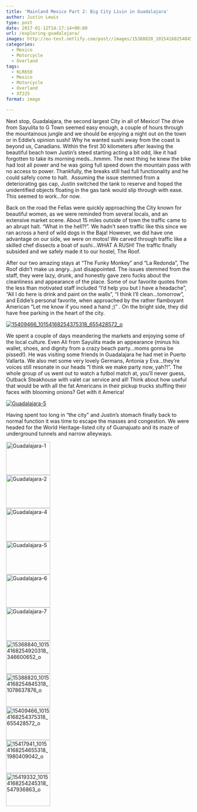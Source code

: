 ```yaml
---
title: 'Mainland Mexico Part 2: Big City Livin in Guadalajara'
author: Justin Lewis
type: post
date: 2017-01-12T14:17:14+00:00
url: /exploring-guadalajara/
images: http://eu-test.netlify.com/post//images/15388820_10154168254845318_1078637876_o.jpg
categories:
  - Mexico
  - Motorcycle
  - Overland
tags:
  - KLR650
  - Mexico
  - Motorcycle
  - Overland
  - XT225
format: image

---
```

Next stop, Guadalajara, the second largest City in all of Mexico! The drive from Sayulita to G Town seemed easy enough, a couple of hours through the mountainous jungle and we should be enjoying a night out on the town or in Eddie’s opinion sushi! Why he wanted sushi away from the coast is beyond us, Canadians. Within the first 30 kilometers after leaving the beautiful beach town Justin’s steed starting acting a bit odd, like it had forgotten to take its morning meds…hmmm. The next thing he knew the bike had lost all power and he was going full speed down the mountain pass with no access to power. Thankfully, the breaks still had full functionality and he could safely come to halt.  Assuming the issue stemmed from a deteriorating gas cap, Justin switched the tank to reserve and hoped the unidentified objects floating in the gas tank would slip through with ease. This seemed to work…for now.

<!--more-->

Back on the road the Fellas were quickly approaching the City known for beautiful women, as we were reminded from several locals, and an extensive market scene. About 15 miles outside of town the traffic came to an abrupt halt. “What in the hell?!”. We hadn’t seen traffic like this since we ran across a herd of wild dogs in the Baja! However, we did have one advantage on our side, we were on motos! We carved through traffic like a skilled chef dissects a boat of sushi…WHAT A RUSH! The traffic finally subsided and we safely made it to our hostel, The Roof.

After our two amazing stays at “The Funky Monkey” and “La Redonda”, The Roof didn’t make us angry…just disappointed. The issues stemmed from the staff, they were lazy, drunk, and honestly gave zero fucks about the cleanliness and appearance of the place. Some of our favorite quotes from the less than motivated staff included “I’d help you but I have a headache”, “All I do here is drink and paint on the walls”, “I think I’ll clean…tomorrow”, and Eddie’s personal favorite, when approached by the rather flamboyant American “Let me know if you need a hand ;)” . On the bright side, they did have free parking in the heart of the city.

<div class="ngg-gallery-singlepic-image " style="">
  <a href="http://www.elevationupgrade.com/wp-content/gallery/mainland-mexico-part-2/15409466_10154168254375318_655428572_o.jpg"
		     title=""
             data-src="http://www.elevationupgrade.com/wp-content/gallery/mainland-mexico-part-2/15409466_10154168254375318_655428572_o.jpg"
             data-thumbnail="http://www.elevationupgrade.com/wp-content/gallery/mainland-mexico-part-2/thumbs/thumbs_15409466_10154168254375318_655428572_o.jpg"
             data-image-id="549"
             data-title="15409466_10154168254375318_655428572_o"
             data-description=""
             target='_self'
             class="ngg-fancybox" rel="06a60ebd9c791e0d3f2a949e86552921"> <img class="ngg-singlepic"
             src="http://www.elevationupgrade.com/wp-content/gallery/mainland-mexico-part-2/dynamic/15409466_10154168254375318_655428572_o.jpg-nggid03549-ngg0dyn-0x0x100-00f0w010c010r110f110r010t010.jpg"
             alt="15409466_10154168254375318_655428572_o"
             title="15409466_10154168254375318_655428572_o"
 /> </a>
</div>

We spent a couple of days meandering the markets and enjoying some of the local culture. Even Ali from Sayulita made an appearance (minus his wallet, shoes, and dignity from a crazy beach party…moms gonna be pissed!). He was visiting some friends in Guadalajara he had met in Puerto Vallarta. We also met some very lovely Germans, Antonia y Eva…they’re voices still resonate in our heads “I think we make party now, yah?!”. The whole group of us went out to watch a futbol match at, you’ll never guess, Outback Steakhouse with valet car service and all! Think about how useful that would be with all the fat Americans in their pickup trucks stuffing their faces with blooming onions? Get with it America!

<div class="ngg-gallery-singlepic-image " style="">
  <a href="http://www.elevationupgrade.com/wp-content/gallery/mainland-mexico-part-2/Guadalajara-5.jpg"
		     title=""
             data-src="http://www.elevationupgrade.com/wp-content/gallery/mainland-mexico-part-2/Guadalajara-5.jpg"
             data-thumbnail="http://www.elevationupgrade.com/wp-content/gallery/mainland-mexico-part-2/thumbs/thumbs_Guadalajara-5.jpg"
             data-image-id="492"
             data-title="Guadalajara-5"
             data-description=""
             target='_self'
             class="ngg-fancybox" rel="4d3575395530d1a0818ca7a1f921d2f0"> <img class="ngg-singlepic"
             src="http://www.elevationupgrade.com/wp-content/gallery/mainland-mexico-part-2/dynamic/Guadalajara-5.jpg-nggid03492-ngg0dyn-0x0x100-00f0w010c010r110f110r010t010.jpg"
             alt="Guadalajara-5"
             title="Guadalajara-5"
 /> </a>
</div>

Having spent too long in “the city” and Justin’s stomach finally back to normal function it was time to escape the masses and congestion. We were headed for the World Heritage-listed city of Guanajuato and its maze of underground tunnels and narrow alleyways.

<div
	class="ngg-galleryoverview ngg-ajax-pagination-none"
	id="ngg-gallery-1715-1">
  <!-- Thumbnails -->
  
  <div id="ngg-image-0" class="ngg-gallery-thumbnail-box" >
    <div class="ngg-gallery-thumbnail">
      <a href="http://www.elevationupgrade.com/wp-content/gallery/mainland-mexico-part-2/Guadalajara-1.jpg"
               title=""
               data-src="http://www.elevationupgrade.com/wp-content/gallery/mainland-mexico-part-2/Guadalajara-1.jpg"
               data-thumbnail="http://www.elevationupgrade.com/wp-content/gallery/mainland-mexico-part-2/thumbs/thumbs_Guadalajara-1.jpg"
               data-image-id="486"
               data-title="Guadalajara-1"
               data-description=""
               data-image-slug="guadalajara-1-2"
               class="ngg-fancybox" rel="1715"> <img
                    title="Guadalajara-1"
                    alt="Guadalajara-1"
                    src="http://www.elevationupgrade.com/wp-content/gallery/mainland-mexico-part-2/thumbs/thumbs_Guadalajara-1.jpg"
                    width="120"
                    height="90"
                    style="max-width:100%;"
 /> </a>
    </div>
  </div>
  
  <div id="ngg-image-1" class="ngg-gallery-thumbnail-box" >
    <div class="ngg-gallery-thumbnail">
      <a href="http://www.elevationupgrade.com/wp-content/gallery/mainland-mexico-part-2/Guadalajara-2.jpg"
               title=""
               data-src="http://www.elevationupgrade.com/wp-content/gallery/mainland-mexico-part-2/Guadalajara-2.jpg"
               data-thumbnail="http://www.elevationupgrade.com/wp-content/gallery/mainland-mexico-part-2/thumbs/thumbs_Guadalajara-2.jpg"
               data-image-id="488"
               data-title="Guadalajara-2"
               data-description=""
               data-image-slug="guadalajara-2-2"
               class="ngg-fancybox" rel="1715"> <img
                    title="Guadalajara-2"
                    alt="Guadalajara-2"
                    src="http://www.elevationupgrade.com/wp-content/gallery/mainland-mexico-part-2/thumbs/thumbs_Guadalajara-2.jpg"
                    width="120"
                    height="90"
                    style="max-width:100%;"
 /> </a>
    </div>
  </div>
  
  <div id="ngg-image-2" class="ngg-gallery-thumbnail-box" >
    <div class="ngg-gallery-thumbnail">
      <a href="http://www.elevationupgrade.com/wp-content/gallery/mainland-mexico-part-2/Guadalajara-4.jpg"
               title=""
               data-src="http://www.elevationupgrade.com/wp-content/gallery/mainland-mexico-part-2/Guadalajara-4.jpg"
               data-thumbnail="http://www.elevationupgrade.com/wp-content/gallery/mainland-mexico-part-2/thumbs/thumbs_Guadalajara-4.jpg"
               data-image-id="490"
               data-title="Guadalajara-4"
               data-description=""
               data-image-slug="guadalajara-4-2"
               class="ngg-fancybox" rel="1715"> <img
                    title="Guadalajara-4"
                    alt="Guadalajara-4"
                    src="http://www.elevationupgrade.com/wp-content/gallery/mainland-mexico-part-2/thumbs/thumbs_Guadalajara-4.jpg"
                    width="120"
                    height="90"
                    style="max-width:100%;"
 /> </a>
    </div>
  </div>
  
  <div id="ngg-image-3" class="ngg-gallery-thumbnail-box" >
    <div class="ngg-gallery-thumbnail">
      <a href="http://www.elevationupgrade.com/wp-content/gallery/mainland-mexico-part-2/Guadalajara-5.jpg"
               title=""
               data-src="http://www.elevationupgrade.com/wp-content/gallery/mainland-mexico-part-2/Guadalajara-5.jpg"
               data-thumbnail="http://www.elevationupgrade.com/wp-content/gallery/mainland-mexico-part-2/thumbs/thumbs_Guadalajara-5.jpg"
               data-image-id="492"
               data-title="Guadalajara-5"
               data-description=""
               data-image-slug="guadalajara-5-2"
               class="ngg-fancybox" rel="1715"> <img
                    title="Guadalajara-5"
                    alt="Guadalajara-5"
                    src="http://www.elevationupgrade.com/wp-content/gallery/mainland-mexico-part-2/thumbs/thumbs_Guadalajara-5.jpg"
                    width="120"
                    height="90"
                    style="max-width:100%;"
 /> </a>
    </div>
  </div>
  
  <div id="ngg-image-4" class="ngg-gallery-thumbnail-box" >
    <div class="ngg-gallery-thumbnail">
      <a href="http://www.elevationupgrade.com/wp-content/gallery/mainland-mexico-part-2/Guadalajara-6.jpg"
               title=""
               data-src="http://www.elevationupgrade.com/wp-content/gallery/mainland-mexico-part-2/Guadalajara-6.jpg"
               data-thumbnail="http://www.elevationupgrade.com/wp-content/gallery/mainland-mexico-part-2/thumbs/thumbs_Guadalajara-6.jpg"
               data-image-id="494"
               data-title="Guadalajara-6"
               data-description=""
               data-image-slug="guadalajara-6-2"
               class="ngg-fancybox" rel="1715"> <img
                    title="Guadalajara-6"
                    alt="Guadalajara-6"
                    src="http://www.elevationupgrade.com/wp-content/gallery/mainland-mexico-part-2/thumbs/thumbs_Guadalajara-6.jpg"
                    width="120"
                    height="90"
                    style="max-width:100%;"
 /> </a>
    </div>
  </div>
  
  <div id="ngg-image-5" class="ngg-gallery-thumbnail-box" >
    <div class="ngg-gallery-thumbnail">
      <a href="http://www.elevationupgrade.com/wp-content/gallery/mainland-mexico-part-2/Guadalajara-7.jpg"
               title=""
               data-src="http://www.elevationupgrade.com/wp-content/gallery/mainland-mexico-part-2/Guadalajara-7.jpg"
               data-thumbnail="http://www.elevationupgrade.com/wp-content/gallery/mainland-mexico-part-2/thumbs/thumbs_Guadalajara-7.jpg"
               data-image-id="496"
               data-title="Guadalajara-7"
               data-description=""
               data-image-slug="guadalajara-7-2"
               class="ngg-fancybox" rel="1715"> <img
                    title="Guadalajara-7"
                    alt="Guadalajara-7"
                    src="http://www.elevationupgrade.com/wp-content/gallery/mainland-mexico-part-2/thumbs/thumbs_Guadalajara-7.jpg"
                    width="120"
                    height="90"
                    style="max-width:100%;"
 /> </a>
    </div>
  </div>
  
  <div id="ngg-image-6" class="ngg-gallery-thumbnail-box" >
    <div class="ngg-gallery-thumbnail">
      <a href="http://www.elevationupgrade.com/wp-content/gallery/mainland-mexico-part-2/15368840_10154168254920318_346600652_o.jpg"
               title=""
               data-src="http://www.elevationupgrade.com/wp-content/gallery/mainland-mexico-part-2/15368840_10154168254920318_346600652_o.jpg"
               data-thumbnail="http://www.elevationupgrade.com/wp-content/gallery/mainland-mexico-part-2/thumbs/thumbs_15368840_10154168254920318_346600652_o.jpg"
               data-image-id="547"
               data-title="15368840_10154168254920318_346600652_o"
               data-description=""
               data-image-slug="15368840_10154168254920318_346600652_o"
               class="ngg-fancybox" rel="1715"> <img
                    title="15368840_10154168254920318_346600652_o"
                    alt="15368840_10154168254920318_346600652_o"
                    src="http://www.elevationupgrade.com/wp-content/gallery/mainland-mexico-part-2/thumbs/thumbs_15368840_10154168254920318_346600652_o.jpg"
                    width="120"
                    height="90"
                    style="max-width:100%;"
 /> </a>
    </div>
  </div>
  
  <div id="ngg-image-7" class="ngg-gallery-thumbnail-box" >
    <div class="ngg-gallery-thumbnail">
      <a href="http://www.elevationupgrade.com/wp-content/gallery/mainland-mexico-part-2/15388820_10154168254845318_1078637876_o.jpg"
               title=""
               data-src="http://www.elevationupgrade.com/wp-content/gallery/mainland-mexico-part-2/15388820_10154168254845318_1078637876_o.jpg"
               data-thumbnail="http://www.elevationupgrade.com/wp-content/gallery/mainland-mexico-part-2/thumbs/thumbs_15388820_10154168254845318_1078637876_o.jpg"
               data-image-id="548"
               data-title="15388820_10154168254845318_1078637876_o"
               data-description=""
               data-image-slug="15388820_10154168254845318_1078637876_o"
               class="ngg-fancybox" rel="1715"> <img
                    title="15388820_10154168254845318_1078637876_o"
                    alt="15388820_10154168254845318_1078637876_o"
                    src="http://www.elevationupgrade.com/wp-content/gallery/mainland-mexico-part-2/thumbs/thumbs_15388820_10154168254845318_1078637876_o.jpg"
                    width="120"
                    height="90"
                    style="max-width:100%;"
 /> </a>
    </div>
  </div>
  
  <div id="ngg-image-8" class="ngg-gallery-thumbnail-box" >
    <div class="ngg-gallery-thumbnail">
      <a href="http://www.elevationupgrade.com/wp-content/gallery/mainland-mexico-part-2/15409466_10154168254375318_655428572_o.jpg"
               title=""
               data-src="http://www.elevationupgrade.com/wp-content/gallery/mainland-mexico-part-2/15409466_10154168254375318_655428572_o.jpg"
               data-thumbnail="http://www.elevationupgrade.com/wp-content/gallery/mainland-mexico-part-2/thumbs/thumbs_15409466_10154168254375318_655428572_o.jpg"
               data-image-id="549"
               data-title="15409466_10154168254375318_655428572_o"
               data-description=""
               data-image-slug="15409466_10154168254375318_655428572_o"
               class="ngg-fancybox" rel="1715"> <img
                    title="15409466_10154168254375318_655428572_o"
                    alt="15409466_10154168254375318_655428572_o"
                    src="http://www.elevationupgrade.com/wp-content/gallery/mainland-mexico-part-2/thumbs/thumbs_15409466_10154168254375318_655428572_o.jpg"
                    width="120"
                    height="90"
                    style="max-width:100%;"
 /> </a>
    </div>
  </div>
  
  <div id="ngg-image-9" class="ngg-gallery-thumbnail-box" >
    <div class="ngg-gallery-thumbnail">
      <a href="http://www.elevationupgrade.com/wp-content/gallery/mainland-mexico-part-2/15417941_10154168254655318_1980409042_o.jpg"
               title=""
               data-src="http://www.elevationupgrade.com/wp-content/gallery/mainland-mexico-part-2/15417941_10154168254655318_1980409042_o.jpg"
               data-thumbnail="http://www.elevationupgrade.com/wp-content/gallery/mainland-mexico-part-2/thumbs/thumbs_15417941_10154168254655318_1980409042_o.jpg"
               data-image-id="550"
               data-title="15417941_10154168254655318_1980409042_o"
               data-description=""
               data-image-slug="15417941_10154168254655318_1980409042_o"
               class="ngg-fancybox" rel="1715"> <img
                    title="15417941_10154168254655318_1980409042_o"
                    alt="15417941_10154168254655318_1980409042_o"
                    src="http://www.elevationupgrade.com/wp-content/gallery/mainland-mexico-part-2/thumbs/thumbs_15417941_10154168254655318_1980409042_o.jpg"
                    width="120"
                    height="90"
                    style="max-width:100%;"
 /> </a>
    </div>
  </div>
  
  <div id="ngg-image-10" class="ngg-gallery-thumbnail-box" >
    <div class="ngg-gallery-thumbnail">
      <a href="http://www.elevationupgrade.com/wp-content/gallery/mainland-mexico-part-2/15419332_10154168254245318_547936863_o.jpg"
               title=""
               data-src="http://www.elevationupgrade.com/wp-content/gallery/mainland-mexico-part-2/15419332_10154168254245318_547936863_o.jpg"
               data-thumbnail="http://www.elevationupgrade.com/wp-content/gallery/mainland-mexico-part-2/thumbs/thumbs_15419332_10154168254245318_547936863_o.jpg"
               data-image-id="551"
               data-title="15419332_10154168254245318_547936863_o"
               data-description=""
               data-image-slug="15419332_10154168254245318_547936863_o"
               class="ngg-fancybox" rel="1715"> <img
                    title="15419332_10154168254245318_547936863_o"
                    alt="15419332_10154168254245318_547936863_o"
                    src="http://www.elevationupgrade.com/wp-content/gallery/mainland-mexico-part-2/thumbs/thumbs_15419332_10154168254245318_547936863_o.jpg"
                    width="120"
                    height="90"
                    style="max-width:100%;"
 /> </a>
    </div>
  </div>
  
  <!-- Pagination -->
  
  <div class='ngg-clear'>
  </div>
</div>